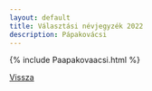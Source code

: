 ```yaml
---
layout: default
title: Választási névjegyzék 2022
description: Pápakovácsi
---
```


{% include Paapakovaacsi.html %}

[Vissza](./)